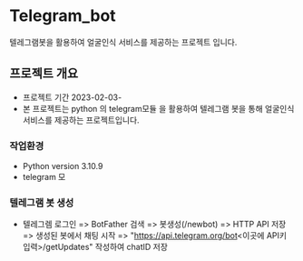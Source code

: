 # Telegram_bot
텔레그램봇을 활용하여 얼굴인식 서비스를 제공하는 프로젝트 입니다.

## 프로젝트 개요
  - 프로젝트 기간 2023-02-03- 
  - 본 프로젝트는 python 의 telegram모듈 을 활용하여 텔레그램 봇을 통해 얼굴인식 서비스를 제공하는 프로젝트입니다.
 
### 작업환경
  - Python version 3.10.9
  - telegram 모
  
### 텔레그램 봇 생성
  - 텔레그렘 로그인 => BotFather 검색 => 봇생성(/newbot) => HTTP API 저장 => 생성된 봇에서 채팅 시작 
  => "https://api.telegram.org/bot<이곳에 API키 입력>/getUpdates" 작성하여 chatID 저장
